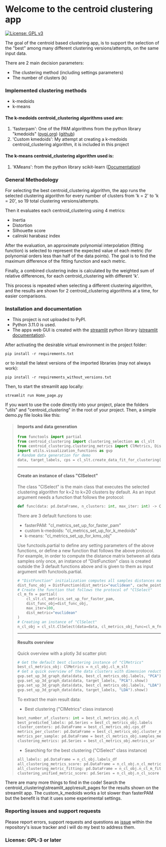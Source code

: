 # Welcome to the centroid clustering app
[![License: GPL v3](https://img.shields.io/badge/License-GPLv3-blue.svg)](https://www.gnu.org/licenses/gpl-3.0)

The goal of the centroid based clustering app, is to support the selection 
of the "best" among many different clustering versions/attempts, 
on the same input data. 
        
There are 2 main decision parameters: 
- The clustering method (including settings parameters)
- The number of clusters (k)

### Implemented clustering methods
- k-medoids
- k-means

#### The k-medoids centroid_clustering algorithms used are:  
1. 'fasterpam': One of the PAM algorithms from the python library "kmedoids"
([pypi.org](https://pypi.org/project/kmedoids/)) 
([github](https://github.com/kno10/python-kmedoids)) 
2. 'Custom kmedoids': My attempt at creating a k-medoids centroid_clustering algorithm, it is included in this project 

#### The k-means centroid_clustering algorithm used is:
1. 'KMeans': from the python library scikit-learn
([Documentation](https://scikit-learn.org/1.5/modules/generated/sklearn.cluster.KMeans.html))

### General Methodology

For selecting the best centroid_clustering algorithm, the app runs the selected clustering algorithm 
for every number of clusters from 'k = 2' to 'k = 20', so 19 total clustering versions/attempts. 
        
Then it evaluates each centroid_clustering using 4 metrics:
- Inertia
- Distortion
- Silhouette score
- calinski harabasz index

After the evaluation, an approximate polynomial interpolation (fitting function)
is selected to represent the expected value of each metric 
(for polynomial orders less than half of the data points).
The goal is to find the maximum difference of the fitting function and each metric.

Finally, a combined clustering index is calculated by the weighted sum of relative differences, 
for each centroid_clustering with different 'k'.

This process is repeated when selecting a different clustering algorithm, 
and the results are shown for 2 centroid_clustering algorithms at a time, for easier comparisons.    

### Installation and documentation

- This project is not uploaded to PyPI. 
- Python 3.11.0 is used.
- The apps web GUI is created with the [streamlit](https://streamlit.io/) 
python library ([streamlit documentation](https://docs.streamlit.io/)). 

After activating the desirable virtual environment in the project folder:

`pip install -r requirements.txt`

or to install the latest versions of the imported libraries (may not always work):

`pip install -r requirements_without_versions.txt`
 
Then, to start the streamlit app locally:
 
`streamlit run Home_page.py`
 

If you want to use the code directly into your project, 
place the folders "utils" and "centroid_clustering" in the root of your project.
Then, a simple demo.py file looks like this:
> #### Imports and data generation
> ```python
> from functools import partial
> from centroid_clustering import clustering_selection as cl_slt
> from centroid_clustering.clustering_metrics import ClMetrics, DistFunction
> import utils.visualization_functions as gvp
> # Random data generation for demo
> data, target_labels, cps = cl_slt.create_data_fit_for_clustering()
> ```
> ___
> #### Create an instance of class "ClSelect" 
> The class "ClSelect" is the main class that executes the 
> selected clustering algorithm for k=2 to k=20 clusters by default.
> As an input argument needs a function that follows the protocol: 
> ```python
> def func(data: pd.DataFrame, n_clusters: int, max_iter: int) -> ClMetrics:
> ```
> There are 3 default functions to use: 
> - fasterPAM: "cl_metrics_set_up_for_faster_pam"
> - custom k-medoids: "cl_metrics_set_up_for_k_medoids"
> - k-means: "cl_metrics_set_up_for_kms_obj"
>
> Use functools.partial to define any setting parameters of the above functions, 
> or define a new function that follows the above protocol.
> For example, in order to compute the distance matrix between all data samples only once, 
> an instance of "DistFunction" class is created outside the 3 default functions above 
> and is given to them as input argument with functools.partial.
> 
> ```python
> # "DistFunction" initialization computes all samples distances matrix
> dist_func_obj = DistFunction(dist_metric="euclidean", cache_points=data)
> # Create the function that follows the protocol of "ClSelect"
> cl_m_fn = partial(
>     cl_slt.cl_metrics_set_up_for_faster_pam, 
>     dist_func_obj=dist_func_obj, 
>     max_iter=100, 
>     dist_metric="euclidean"
> )
> # Creating an instance of "ClSelect"
> n_cl_obj = cl_slt.ClSelect(data=data, cl_metrics_obj_func=cl_m_fn, min_n_cl=2, max_n_cl=20, n_iter=100)
> ```
> ___
> #### Results overview
> Quick overview with a plotly 3d scatter plot:
>```python
> # Get the default best clustering instance of "ClMetrics"
> best_cl_metrics_obj: ClMetrics = n_cl_obj.cl_m_slt
> # Get a quick overview of the data clusters with dimension reduction of the features (samples columns)
> gvp.set_up_3d_graph_data(data, best_cl_metrics_obj.labels, "PCA").show()
> gvp.set_up_3d_graph_data(data, target_labels, "PCA").show()
> gvp.set_up_3d_graph_data(data, best_cl_metrics_obj.labels, "LDA").show()
> gvp.set_up_3d_graph_data(data, target_labels, "LDA").show()
> ```
> To extract the main result data:
> - Best clustering ("ClMetrics" class instance) 
> ```python 
> best_number_of_clusters: int = best_cl_metrics_obj.n_cl
> best_predicted_labels: pd.Series = best_cl_metrics_obj.labels
> cluster_centers: pd.DataFrame = best_cl_metrics_obj.cps_df
> metrics_per_cluster: pd.DataFrame = best_cl_metrics_obj.cluster_metrics_df
> metrics_per_sample: pd.DataFrame = best_cl_metrics_obj.samples_metrics_df
> clustering_metrics: pd.Series = best_cl_metrics_obj.metrics_sr
> ```
>  - Searching for the best clustering ("ClSelect" class instance)
> ```python
> all_labels: pd.DataFrame = n_cl_obj.labels_df
> all_clustering_metrics_score: pd.DataFrame = n_cl_obj.n_cl_metrics
> all_clustering_metric_fitting: pd.DataFrame = n_cl_obj.n_cl_m_fit
> clustering_unified_metric_score: pd.Series = n_cl_obj.n_cl_score
> ```

There are many more things to find in the code! 
Search the centroid_clustering\streamlit_app\result_pages for the results shown on the streamlit app. 
The custom_k_medoids works a lot slower than fasterPAM but the benefit is that it uses some experimental settings.

### Reporting issues and support requests

Please report errors, support requests and questions as 
[issue](https://github.com/DimFragk/Centroid-clustering-app/issues) 
within the repository's issue tracker and i will do my best to address them.

### License: GPL-3 or later
